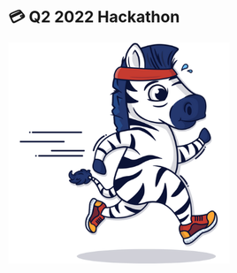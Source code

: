 # 💳 Q2 2022 Hackathon

![\[We are... rushing the content 🦄\]](<../.gitbook/assets/Untitled design.png>)
